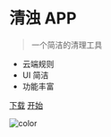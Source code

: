# 清浊 APP

> 一个简洁的清理工具

- 云端规则
- UI 简洁
- 功能丰富


[下载](https://www.coolapk.com/apk/com.farplace.qingzhuo)
[开始](README.md)

![color](#ffffff)